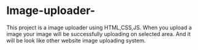 # Image-uploader-
This project is a image uploader using HTML,CSS,JS. When you upload a image your image will be successfully uploading on selected area. And it will be look like other website image uploading system. 

